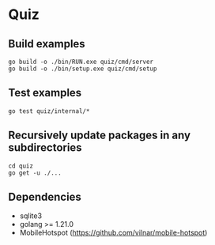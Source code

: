 # Quiz

## Build examples

```
go build -o ./bin/RUN.exe quiz/cmd/server
go build -o ./bin/setup.exe quiz/cmd/setup
```

## Test examples

```
go test quiz/internal/*
```


## Recursively update packages in any subdirectories

```
cd quiz
go get -u ./...
```

## Dependencies

- sqlite3
- golang >= 1.21.0
- MobileHotspot (https://github.com/vilnar/mobile-hotspot)
